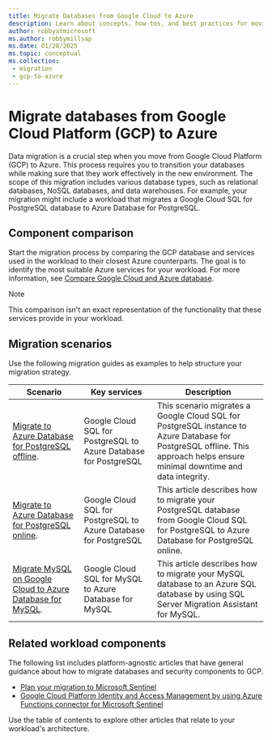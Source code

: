```yaml
---
title: Migrate Databases from Google Cloud to Azure
description: Learn about concepts, how-tos, and best practices for moving databases from Google Cloud Platform (GCP) to Azure.
author: robbyatmicrosoft
ms.author: robbymillsap
ms.date: 01/28/2025
ms.topic: conceptual
ms.collection:
 - migration
 - gcp-to-azure
---
```


# Migrate databases from Google Cloud Platform (GCP) to Azure

Data migration is a crucial step when you move from Google Cloud Platform (GCP) to Azure. This process requires you to transition your databases while making sure that they work effectively in the new environment. The scope of this migration includes various database types, such as relational databases, NoSQL databases, and data warehouses. For example, your migration might include a workload that migrates a Google Cloud SQL for PostgreSQL database to Azure Database for PostgreSQL.

## Component comparison

Start the migration process by comparing the GCP database and services used in the workload to their closest Azure counterparts. The goal is to identify the most suitable Azure services for your workload. For more information, see [Compare Google Cloud and Azure database](/azure/architecture/gcp-professional/services#data-platform).

> [!NOTE]
> This comparison isn't an exact representation of the functionality that these services provide in your workload.

## Migration scenarios

Use the following migration guides as examples to help structure your migration strategy.

| Scenario | Key services | Description |
| --- | --- | --- |
| [Migrate to Azure Database for PostgreSQL offline](/azure/postgresql/migrate/migration-service/tutorial-migration-service-cloud-sql-offline). | Google Cloud SQL for PostgreSQL to Azure Database for PostgreSQL | This scenario migrates a Google Cloud SQL for PostgreSQL instance to Azure Database for PostgreSQL offline. This approach helps ensure minimal downtime and data integrity. |
| [Migrate to Azure Database for PostgreSQL online](/azure/postgresql/migrate/migration-service/tutorial-migration-service-cloud-sql-online). | Google Cloud SQL for PostgreSQL to Azure Database for PostgreSQL | This article describes how to migrate your PostgreSQL database from Google Cloud SQL for PostgreSQL to Azure Database for PostgreSQL online. |
| [Migrate MySQL on Google Cloud to Azure Database for MySQL](/azure/azure-sql/migration-guides/database/mysql-to-sql-database-guide). | Google Cloud SQL for MySQL to Azure Database for MySQL | This article describes how to migrate your MySQL database to an Azure SQL database by using SQL Server Migration Assistant for MySQL.|

## Related workload components

The following list includes platform-agnostic articles that have general guidance about how to migrate databases and security components to GCP.

- [Plan your migration to Microsoft Sentinel](/azure/sentinel/migration)
- [Google Cloud Platform Identity and Access Management by using Azure Functions connector for Microsoft Sentinel](/azure/sentinel/data-connectors/google-cloud-platform-iam)

Use the table of contents to explore other articles that relate to your workload's architecture.
